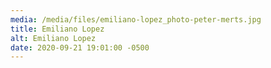 ```yaml
---
media: /media/files/emiliano-lopez_photo-peter-merts.jpg
title: Emiliano Lopez
alt: Emiliano Lopez
date: 2020-09-21 19:01:00 -0500
---
```

